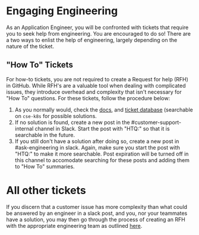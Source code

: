 # Engaging Engineering

As an Application Engineer, you will be confronted with tickets that require you to seek help from engineering. You are encouraged to do so! There are a two ways to enlist the help of engineering, largely depending on the nature of the ticket. 

## "How To" Tickets

For how-to tickets, you are not required to create a Request for help (RFH) in GitHub. While RFH's are a valuable tool when dealing with complicated issues, they introduce overhead and complexity that isn't necessary for "How To" questions. For these tickets, follow the procedure below:

1. As you normally would, check the [docs](https://docs.sourcegraph.com), and [ticket database](https://github.com/sourcegraph/support-tools-internal/tree/main/resolved-tickets) (searchable on `cse-k8s` for possible solutions.
2. If no solution is found, create a new post in the #customer-support-internal channel in Slack. Start the post with "HTQ:" so that it is searchable in the future.
3. If you still don't have a solution after doing so, create a new post in #ask-engineering in slack. Again, make sure you start the post with "HTQ:" to make it more searchable. Post expiration will be turned off in this channel to accomodate searching for these posts and adding them to "How To" summaries.

# All other tickets

If you discern that a customer issue has more complexity than what could be answered by an engineer in a slack post, and you, nor your teammates have a solution, you may then go through the process of creating an RFH with the appropriate engineering team as outlined [here](https://handbook.sourcegraph.com/departments/ce-support/support/process/engaging-other-teams/#requests-for-help-rfhs).

